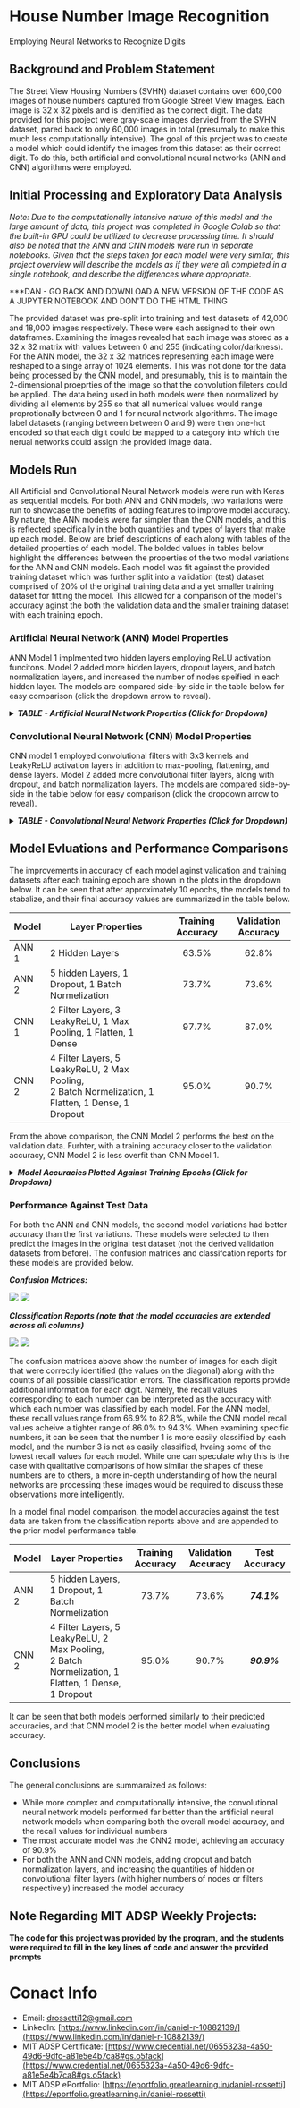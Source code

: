 # House Number Image Recognition
Employing Neural Networks to Recognize Digits

## Background and Problem Statement
The Street View Housing Numbers (SVHN) dataset contains over 600,000 images of house numbers captured from Google Street View Images.  Each image is 32 x 32 pixels and is identified as the correct digit.  The data provided for this project were gray-scale images dervied from the SVHN dataset, pared back to only 60,000 images in total (presumaly to make this much less computationally intensive).  The goal of this project was to create a model which could identify the images from this dataset as their correct digit.  To do this, both artificial and convolutional neural networks (ANN and CNN) algorithms were employed.

## Initial Processing and Exploratory Data Analysis


*Note:  Due to the computationally intensive nature of this model and the large amount of data, this project was completed in Google Colab so that the built-in GPU could be utilized to decrease processing time. It should also be noted that the ANN and CNN models were run in separate notebooks.  Given that the steps taken for each model were very similar, this project overview will describe the models as if they were all completed in a single notebook, and describe the differences where appropriate.*

***DAN - GO BACK AND DOWNLOAD A NEW VERSION OF THE CODE AS A JUPYTER NOTEBOOK AND DON'T DO THE HTML THING

The provided dataset was pre-split into training and test datasets of 42,000 and 18,000 images respectively.  These were each assigned to their own dataframes.  Examining the images revealed hat each image was stored as a 32 x 32 matrix with values between 0 and 255 (indicating color/darkness).  For the ANN model, the 32 x 32 matrices representing each image were reshaped to a singe array of 1024 elements.  This was not done for the data being processed by the CNN model, and presumably, this is to maintain the 2-dimensional proeprties of the image so that the convolution fileters could be applied.  The data being used in both models were then normalized by dividing all elements by 255 so that all numerical values would range proprotionally between 0 and 1 for neural network algorithms.  The image label datasets (ranging between between 0 and 9) were then one-hot encoded so that each digit could be mapped to a category into which the nerual networks could assign the provided image data.

## Models Run

All Artificial and Convolutional Neural Network models were run with Keras as sequential models.  For both ANN and CNN models, two variations were run to showcase the benefits of adding features to improve model accuracy.  By nature, the ANN models were far simpler than the CNN models, and this is reflected specifically in the both quantities and types of layers that make up each model.  Below are brief descriptions of each along with tables of the detailed properties of each model.  The bolded values in tables below highlight the differences between the properties of the two model variations for the ANN and CNN models.  Each model was fit against the provided training dataset which was further split into a validation (test) dataset comprised of 20% of the original training data and a yet smaller training dataset for fitting the model.  This allowed for a comparison of the model's accuracy aginst the both the validation data and the smaller training dataset with each training epoch.

### Artificial Neural Network (ANN) Model Properties
ANN Model 1 implmented two hidden layers employing ReLU activation funcitons.  Model 2 added more hidden layers, dropout layers, and batch normalization layers, and increased the number of nodes speified in each hidden layer.  The models are compared side-by-side in the table below for easy comparison (click the dropdown arrow to reveal).

<details>
  
  <summary>
    <b><i>TABLE - Artificial Neural Network Properties (Click for Dropdown)</i></b>
    </summary>
  
  <br>
  
| | Layer | **Model 1 Properties** || | Layer | **Model 2 Properties** |
| --- | --- | ---|---| --- | --- | ---|
|1| Hidden | Nodes: 64, Activation: ReLU ||1| Hidden | ***Nodes: 256***, Activation: ReLU |
|2| Hidden | Nodes: 32, Activation: ReLU ||2| Hidden | ***Nodes: 128***, Activation: ReLU |
|||||***3***| ***Dropout*** | ***Dropout Rate: 0.2*** |
|||||***4***| ***Hidden*** | ***Nodes: 64, Activation: ReLU*** |
|||||***5***| ***Hidden*** | ***Nodes: 64, Activation: ReLU*** |
|||||***6***| ***Hidden*** | ***Nodes: 32, Activation: ReLU*** |
|||||***7***| ***Batch Normalization*** | ***None Specified*** |
|3| Output | Nodes: 10, Activiation: Softmax ||8| Output | Nodes: 10, Activiation: Softmax |
| <br>|  |  || |  |  |
|-| Compile | Loss: Categorical Crossentropy<br>Optimizer: Adam, Learning Rate: 0.001<br>Metrics: Accuracy ||- | Compile | Loss: Categorical Crossentropy<br>Optimizer: Adam, ***Learning Rate: 0.0005***<br>Metrics: Accuracy |
|-| Fitting | Validation Split: 0.2<br>Batch Size: 128<br>Epochs: 20 ||- | Fitting | Validation Split: 0.2<br>Batch Size: 128<br>***Epochs: 30*** |
  </details>

### Convolutional Neural Network (CNN) Model Properties
CNN model 1 employed convolutional filters with 3x3 kernels and LeakyReLU activation layers in addition to max-pooling, flattening, and dense layers.  Model 2 added more convolutional filter layers, along with dropout, and batch normalization layers.  The models are compared side-by-side in the table below for easy comparison (click the dropdown arrow to reveal).

<details>
  
  <summary>
    <b><i>TABLE - Convolutional Neural Network Properties (Click for Dropdown)</i></b>
    </summary>
  
  <br>

| | Layer | **Model 1 Properties** || | Layer | **Model 2 Properties** |
| --- | --- | ---|---| --- | --- | ---|
|1| Convolutional | Filters: 16, Kernel Size: 3x3, Padding: Same ||1| Convolutional | Filters: 16, Kernel Size: 3x3, Padding: Same |
|2| LeakyReLU | Slope: 0.1 ||2| LeakyReLU | Slope: 0.1 |
|3| Convolutional | Filters: 32, Kernel Size: 3x3, Padding: Same ||3| Convolutional | Filters: 32, Kernel Size: 3x3, Padding: Same |
|4| LeakyReLU | Slope: 0.1 ||4| LeakyReLU | Slope: 0.1 |
|5| Max Pooling | Pool Size:  2x2 ||5| Max Pooling | Pool Size:  2x2 | 
|||||***6***| ***Batch Normalization*** | ***None Specified*** |
|||||***7***| ***Convolutional*** | ***Filters: 32, Kernel Size: 3x3, Padding: Same*** |
|||||***8***| ***LeakyReLU*** | ***Slope: 0.1*** |
|||||***9***| ***Convolutional*** | ***Filters: 64, Kernel Size: 3x3, Padding: Same*** |
|||||***10***| ***LeakyReLU*** | ***Slope: 0.1*** |
|||||***11***| ***Max Pooling*** | ***Pool Size:  2x2*** |
|||||***12***| ***Batch Normalization*** | ***None Specified*** |
|6| Flatten | None Specified ||13| Flatten | None Specified |
|7| Dense | Nodes: 32 ||14| Dense | Nodes: 32 |
|8| LeakyReLU | Slope: 0.1 ||15| LeakyReLU | Slope: 0.1 |
|||||***16***|***Dropout*** | ***Dropout Rate: 0.5***|
|9| Output | Nodes: 10, Activiation: Softmax ||17| Output | Nodes: 10, Activiation: Softmax |
| <br>|  |  || |  |  |
|-| Compile | Loss: Categorical Crossentropy<br>Optimizer: Adam, Learning Rate: 0.001<br>Metrics: Accuracy ||- | Compile | Loss: Categorical Crossentropy<br>Optimizer: Adam, Learning Rate: 0.001<br>Metrics: Accuracy |
|-| Fitting | Validation Split: 0.2<br>Batch Size: 32<br>Epochs: 20 ||- | Fitting | Validation Split: 0.2<br>***Batch Size: 128***<br>***Epochs: 30*** |
</details>

## Model Evluations and Performance Comparisons
The improvements in accuracy of each model aginst validation and training datasets after each training epoch are shown in the plots in the dropdown below.  It can be seen that after approximately 10 epochs, the models tend to stabalize, and their final accuracy values are summarized in the table below.

| Model | Layer Properties | Training Accuracy | Validation Accuracy |
| --- | --- | :-: | :-: |
| ANN 1 | 2 Hidden Layers| 63.5% | 62.8% |
| ANN 2 | 5 hidden Layers, 1 Dropout, 1 Batch Normelization | 73.7% | 73.6% |
| CNN 1 | 2 Filter Layers, 3 LeakyReLU, 1 Max Pooling, 1 Flatten, 1 Dense | 97.7% | 87.0% |
| CNN 2 | 4 Filter Layers, 5 LeakyReLU, 2 Max Pooling, <br>2 Batch Normelization, 1 Flatten, 1 Dense, 1 Dropout | 95.0% | 90.7% |

From the above comparison, the CNN Model 2 performs the best on the validation data.  Furhter, with a training accuracy closer to the validation accuracy, CNN Model 2 is less overfit than CNN Model 1.

<details>
  
  <summary>
    <b><i>Model Accuracies Plotted Against Training Epochs (Click for Dropdown)</i></b>
    </summary>
  
  <br>

  ![](SVHN_Images/ANN_Model1.png)  ![](SVHN_Images/ANN_Model2.png)
  ![](SVHN_Images/CNN_Model1.png)  ![](SVHN_Images/CNN_Model2.png)
  
</details>

### Performance Against Test Data
For both the ANN and CNN models, the second model variations had better accuracy than the first variations.  These models were selected to then predict the images in the original test dataset (not the derived validation datasets from before).  The confusion matrices and classifcation reports for these models are provided below.

***Confusion Matrices:***

![](SVHN_Images/ANN2_PRF1.png)  ![](SVHN_Images/CNN2_PRF1.png)

***Classification Reports (note that the model accuracies are extended across all columns)***

![](SVHN_Images/ANN2_Classification_Report.png)
![](SVHN_Images/CNN2_Classification_Report.png)

The confusion matrices above show the number of images for each digit that were correctly identified (the values on the diagonal) along with the counts of all possible classification errors.  The classification reports provide additional information for each digit. Namely, the recall values corresponding to each number can be interpreted as the accuracy with which each number was classified by each model.  For the ANN model, these recall values range from 66.9% to 82.8%, while the CNN model recall values acheive a tighter range of 86.0% to 94.3%.  When examining specific numbers, it can be seen that the number 1 is more easily classified by each model, and the number 3 is not as easily classified, hvaing some of the lowest recall values for each model.  While one can speculate why this is the case with qualitative comparisons of how similar the shapes of these numbers are to others, a more in-depth understanding of how the neural networks are processing these images would be required to discuss these observations more intelligently.

In a model final model comparison, the model accuracies against the test data are taken from the classification reports above and are appended to the prior model performance table.

| Model | Layer Properties | Training Accuracy | Validation Accuracy | Test Accuracy |
| --- | --- | :-: | :-: | :-: |
| ANN 2 | 5 hidden Layers, 1 Dropout, 1 Batch Normelization | 73.7% | 73.6% | ***74.1%*** |
| CNN 2 | 4 Filter Layers, 5 LeakyReLU, 2 Max Pooling, <br>2 Batch Normelization, 1 Flatten, 1 Dense, 1 Dropout | 95.0% | 90.7% | ***90.9%*** |

It can be seen that both models performed similarly to their predicted accuracies, and that CNN model 2 is the better model when evaluating accuracy.

## Conclusions
The general conclusions are summaraized as follows:
- While more complex and computationally intensive, the convolutional neural network models performed far better than the artificial neural network models when comparing both the overall model accuracy, and the recall values for individual numbers
- The most accurate model was the CNN2 model, achieving an accuracy of 90.9%
- For both the ANN and CNN models, adding dropout and batch normalization layers, and increasing the quantities of hidden or convolutional filter layers (with higher numbers of nodes or filters respectively) increased the model accuracy

## Note Regarding MIT ADSP Weekly Projects:
**The code for this project was provided by the program, and the students were required to fill in the key lines of code and answer the provided prompts**

# Conact Info
- Email: <a href = "mailto: drossetti12@gmail.com" style="color: red">drossetti12@gmail.com</a>
- LinkedIn: [https://www.linkedin.com/in/daniel-r-10882139/](https://www.linkedin.com/in/daniel-r-10882139/)
- MIT ADSP Certificate:  [https://www.credential.net/0655323a-4a50-49d6-9dfc-a81e5e4b7ca8#gs.o5fack](https://www.credential.net/0655323a-4a50-49d6-9dfc-a81e5e4b7ca8#gs.o5fack)
- MIT ADSP ePortfolio: [https://eportfolio.greatlearning.in/daniel-rossetti](https://eportfolio.greatlearning.in/daniel-rossetti)
